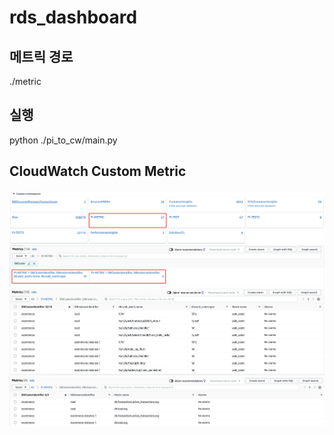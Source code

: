 # rds_dashboard

## 메트릭 경로
./metric

## 실행
python ./pi_to_cw/main.py

## CloudWatch Custom Metric
![Alt text](./img/1.png)
![Alt text](./img/4.png)
![Alt text](./img/2.png)
![Alt text](./img/3.png)

